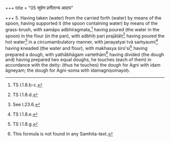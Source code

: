 +++
title = "05 स्रुवेण प्रणीताभ्य आदाय"

+++
5. Having taken (water) from the carried forth (water) by means of the spoon, having supported it (the spoon containing water) by means of the grass-brush, with samāpo adbhiragmata,[^1] having poured (the water in the spoon) in the flour (in the pan), with adbhiḥ pari prajātāḥ[^2] having poured the hot water[^3] in a circumambulatory manner, with janayatyai tvā saṁyaumi[^4] having kneaded (the water and flour), with makhasya śiro'si[^5] having prepared a dough, with yathābhāgam vartethām[^6] having divided (the dough and) having prepared two equal doughs, he touches (each of them) in accordance with the deity: (thus he touches) the dough for Agni with idam āgneyam; the dough for Agni-soma with idamagniṣomayoḥ.  

[^1]: TS I.1.8.b-c.  

[^2]: TS I.1.8.d.  

[^3]: See I.23.6.  

[^4]: TS I.1.8.e.  

[^5]: TS I.1.8.g.  

[^6]: This formula is not found in any Samhita-text.  
